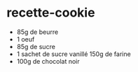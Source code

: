 # recette-cookie
- 85g de beurre
- 1 oeuf
- 85g de sucre
- 1 sachet de sucre vanillé 150g de farine
- 100g de chocolat noir
